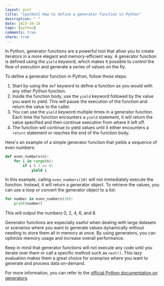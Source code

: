 ```yaml
---
layout: post
title: "[python] How to define a generator function in Python"
description: " "
date: 2023-10-18
tags: [python]
comments: true
share: true
---
```


In Python, generator functions are a powerful tool that allow you to create iterators in a more elegant and memory-efficient way. A generator function is defined using the `yield` keyword, which makes it possible to control the flow of execution and generate a series of values on the fly.

To define a generator function in Python, follow these steps:

1. Start by using the `def` keyword to define a function as you would with any other Python function.
2. Inside the function body, use the `yield` keyword followed by the value you want to yield. This will pause the execution of the function and return the value to the caller.
3. You can use the `yield` keyword multiple times in a generator function. Each time the function encounters a `yield` statement, it will return the value specified and then continue execution from where it left off.
4. The function will continue to yield values until it either encounters a `return` statement or reaches the end of the function body.

Here's an example of a simple generator function that yields a sequence of even numbers:

```python
def even_numbers(n):
    for i in range(n):
        if i % 2 == 0:
            yield i
```

In this example, calling `even_numbers(10)` will not immediately execute the function. Instead, it will return a generator object. To retrieve the values, you can use a loop or convert the generator object to a list:

```python
for number in even_numbers(10):
    print(number)
```

This will output the numbers 0, 2, 4, 6, and 8.

Generator functions are especially useful when dealing with large datasets or scenarios where you want to generate values dynamically without needing to store them all in memory at once. By using generators, you can optimize memory usage and increase overall performance.

Keep in mind that generator functions will not execute any code until you iterate over them or call a specific method such as `next()`. This lazy evaluation makes them a great choice for scenarios where you want to generate and process data on-demand.

For more information, you can refer to the [official Python documentation on generators](https://docs.python.org/3/tutorial/classes.html#generators).